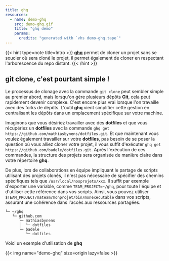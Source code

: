 ```yaml
---
title: ghq
resources:
  - name: demo-ghq
    src: demo-ghq.gif
    title: "ghq demo"
    params:
      credits: "generated with `vhs demo-ghq.tape`"
---
```


{{< hint type=note title=Intro >}} **[ghq](https://github.com/x-motemen/ghq)**
permet de cloner un projet sans se soucier où sera cloné le projet, il permet
également de cloner en respectant l'arborescence du repo distant. {{< /hint >}}

## git clone, c'est pourtant simple !

Le processus de clonage avec la commande `git clone` peut sembler simple au
premier abord, mais lorsqu'on gère plusieurs dépôts **Git**, cela peut
rapidement devenir complexe. C'est encore plus vrai lorsque l'on travaille avec
des forks de dépôts. L'outil **ghq** vient simplifier cette gestion en
centralisant les dépôts dans un emplacement spécifique sur votre machine.

Imaginons que vous désiriez travailler avec des **dotfiles** et que vous
récupériez un **dotfiles** avec la commande
`ghq get https://github.com/mathiasbynens/dotfiles.git`. Et que maintenant vous
voulez également travailler sur votre **dotfiles**, pas besoin de se poser la
question où vous alliez cloner votre projet, il vous suffit d'exécuter
`ghq get https://github.com/badele/dotfiles.git`. Après l'exécution de ces
commandes, la structure des projets sera organisée de manière claire dans votre
répertoire **ghq**.

De plus, lors de collaborations en équipe impliquant le partage de scripts
utilisant des projets clonés, il n'est pas nécessaire de spécifier des chemins
spécifiques tels que `/usr/local/nosprojets/xxx`. Il suffit par exemple
d'exporter une variable, comme `TEAM_PROJECT=~/ghq`, pour toute l'équipe et
d'utiliser cette référence dans vos scripts. Ainsi, vous pouvez utiliser
`$TEAM_PROJECT/mateam/monprojet/bin/monexecutable` dans vos scripts, assurant
une cohérence dans l'accès aux ressources partagées.

```text
└─ ~/ghq
   └─ github.com
      ├─ mathiasbynens
      │  └─ dotfiles
      └─ badele
         └─ dotfiles
```

Voici un exemple d'utilisation de **ghq**

{{< img name="demo-ghq" size=origin lazy=false >}}
